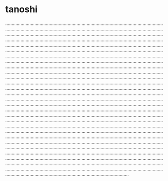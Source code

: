 # tanoshi

.................................................................................................................................................................................................................................................................................................................................................................................................................................................................................................................................................................................................................................................................................................................................................................................................................................................................................................................................................................................................................................................................................................................................................................................................................................................................................................................................................................................................................................................................................................................................................................................................................................................................................................................................................................................................................................................................................................................................................................................................................................................................................................................................................................................................................................................................................................................................................................................................................................................................................................................................................................................................................................................................................................................................................................................................................................................................................................................................................................................................................................................................................................................................................................................................................................................................................................................................................................................................................................................................................................................................................................................................................................................................................................................